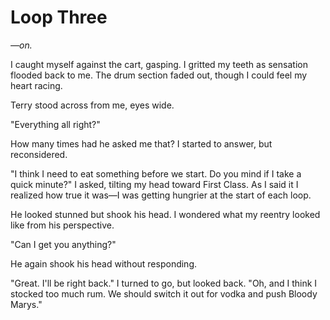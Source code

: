 # Loop Three

_—on._

I caught myself against the cart, gasping.
I gritted my teeth as sensation flooded back to me.
The drum section faded out, though I could feel my heart racing.

Terry stood across from me, eyes wide.

"Everything all right?"

How many times had he asked me that?
I started to answer, but reconsidered.

"I think I need to eat something before we start.
Do you mind if I take a quick minute?"
I asked, tilting my head toward First Class.
As I said it I realized how true it was—I was getting hungrier at the start of each loop.

He looked stunned but shook his head.
I wondered what my reentry looked like from his perspective.

"Can I get you anything?"

He again shook his head without responding.

"Great.
I'll be right back."
I turned to go, but looked back.
"Oh, and I think I stocked too much rum.
We should switch it out for vodka and push Bloody Marys."

